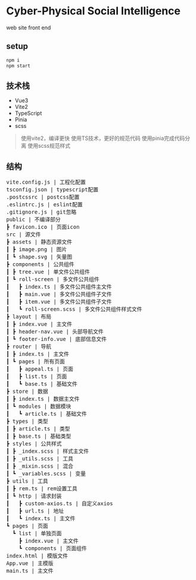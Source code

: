 # Cyber-Physical Social Intelligence

web site front end 

## setup

```bash
npm i
npm start
```

## 技术栈


- Vue3
- Vite2
- TypeScript
- Pinia
- scss

> 使用vite2，编译更快
> 使用TS技术，更好的规范代码
> 使用pinia完成代码分离
> 使用scss规范样式


## 结构

<pre>
vite.config.js | 工程化配置
tsconfig.json | typescript配置
.postcssrc | postcss配置
.eslintrc.js | eslint配置
.gitignore.js | git忽略
public | 不编译部分
┣ favicon.ico | 页面icon
src | 源文件
┣ assets | 静态资源文件
┃ ┣ image.png | 图片
┃ ┗ shape.svg | 矢量图
┣ components | 公共组件
┃ ┣ tree.vue | 单文件公共组件
┃ ┗ roll-screen | 多文件公共组件
┃ &ensp; ┣ index.ts | 多文件公共组件主文件
┃ &ensp; ┣ main.vue | 多文件公共组件子文件
┃ &ensp; ┣ item.vue | 多文件公共组件子文件
┃ &ensp; ┗ roll-screen.scss | 多文件公共组件样式文件
┣ layout | 布局
┃ ┣ index.vue | 主文件
┃ ┣ header-nav.vue | 头部导航文件
┃ ┗ footer-info.vue | 底部信息文件
┣ router | 导航
┃ ┣ index.ts | 主文件
┃ ┗ pages | 所有页面
┃ &ensp; ┣ appeal.ts | 页面
┃ &ensp; ┣ list.ts | 页面
┃ &ensp; ┗ base.ts | 基础文件
┣ store | 数据
┃ ┣ index.ts | 数据主文件
┃ ┗ modules | 数据模块
┃ &ensp; ┗ article.ts | 基础文件
┣ types | 类型
┃ ┣ article.ts | 类型
┃ ┣ base.ts | 基础类型
┣ styles | 公共样式
┃ ┣ _index.scss | 样式主文件
┃ ┣ _utils.scss | 工具
┃ ┣ _mixin.scss | 混合
┃ ┗ _variables.scss | 变量
┣ utils | 工具
┃ ┣ rem.ts | rem设置工具
┃ ┗ http | 请求封装
┃ &ensp; ┣ custom-axios.ts | 自定义axios
┃ &ensp; ┣ url.ts | 地址
┃ &ensp; ┗ index.ts | 主文件
┗ pages | 页面
&ensp; ┗ list | 单独页面
&ensp; &ensp; ┣ index.vue | 主文件
&ensp; &ensp; ┗ components | 页面组件
index.html | 模版文件
App.vue | 主模版
main.ts | 主文件
</pre>